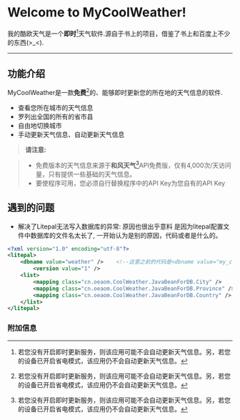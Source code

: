 ﻿Welcome to MyCoolWeather!
=========================


我的酷欧天气是一个**即时**[^note]天气软件.源自于书上的项目，借鉴了书上和百度上不少的东西(>_<).

----------


功能介绍
-------------

MyCoolWeather是一款**免费**[^note]的、能够即时更新您的所在地的天气信息的软件.
* 查看您所在城市的天气信息
* 罗列出全国的所有的省市县
* 自由地切换城市
* 手动更新天气信息、自动更新天气信息


> **请注意:**

> - 免费版本的天气信息来源于**和风天气**[^note]API免费版，仅有4,000次/天访问量，只有提供一些基础的天气信息。
> - 要使程序可用，您必须自行替换程序中的API Key为您自有的API Key


遇到的问题
-----------------

* 解决了Litepal无法写入数据库的异常:
			原因也很出乎意料 是因为litepal配置文件中数据库的文件名太长了,
一开始认为是别的原因，代码或者是什么的。
```xml
<?xml version="1.0" encoding="utf-8"?>
<litepal>
    <dbname value="weather" />    <!--这里之前的代码是<dbname value="my_cool_weather" />-->
        <version value="1" />
    <list>
        <mapping class="cn.oeaom.CoolWeather.JavaBeanForDB.City" />
        <mapping class="cn.oeaom.CoolWeather.JavaBeanForDB.Province" />
        <mapping class="cn.oeaom.CoolWeather.JavaBeanForDB.Country" />
    </list>
</litepal>
```


### 附加信息


  [^note]:若您没有开启即时更新服务，则该应用可能不会自动更新天气信息。另，若您的设备已开启省电模式，该应用仍不会自动更新天气信息。
